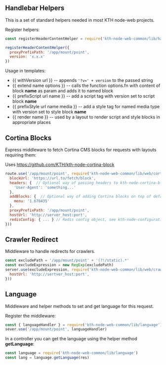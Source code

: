 ## Handlebar Helpers ##

This is a set of standard helpers needed in most KTH node-web projects. 

Register helpers:

```JavaScript
const registerHeaderContentHelper = require('kth-node-web-common/lib/handlebars/helpers/headerContent')

registerHeaderContentHelper({
  proxyPrefixPath: '/app/mount/point',
  version: 'x.x.x'
})
```

Usage in templates:

- {{ withVersion url }} -- appends `'?v=' + version` to the passed string
- {{ extend name options }} -- calls the function options.fn with content of block **name** as param and adds it to named block
- {{ prefixScript url name }} -- add a script tag with version set to script block **name**
- {{ prefixStyle url name media }} -- add a style tag for named media type with version set to style block **name**
- {{ render name }} -- used by a layout to render script and style blocks in appropriate places

## Cortina Blocks ##

Express middleware to fetch Cortina CMS blocks for requests with layouts requiring them:

Uses https://github.com/KTH/kth-node-cortina-block

```JavaScript
route.use('/app/mount/point', require('kth-node-web-common/lib/web/cortina')({
  blockUrl: 'https://url.to/fetch/block',
  headers: {  // Optional way of passing headers to kth-node-cortina-block request
    'User-Agent': 'something...'
  },
  addBlocks: {  // Optional way of adding Cortina blocks on top of defaults
    menu: '1.678435'
  },
  proxyPrefixPath: '/app/mount/point',
  hostUrl: 'http://server_host:port',
  redisConfig: { ... } // Redis config object, see kth-node-configuration
}))
```

## Crawler Redirect ##
Middleware to handle redirects for crawlers.

```JavaScript
const excludePath = '/app/mount/point' + '(?!/static).*'
const excludeExpression = new RegExp(excludePath)
server.use(excludeExpression, require('kth-node-web-common/lib/web/crawlerRedirect')({
  hostUrl: 'http://sertver_host:port',
}))
```

## Language ##
Middleware and helper methods to set and get language for this request.

Register the middleware:

```JavaScript
const { languageHandler } = require('kth-node-web-common/lib/language')
sever.use('/app/mount/point', languageHandler)
```

In a controller you can get the language using the helper method **getLanguage**:

```JavaScript
const language = require('kth-node-web-common/lib/language')
const lang = language.getLanguage(res)

```